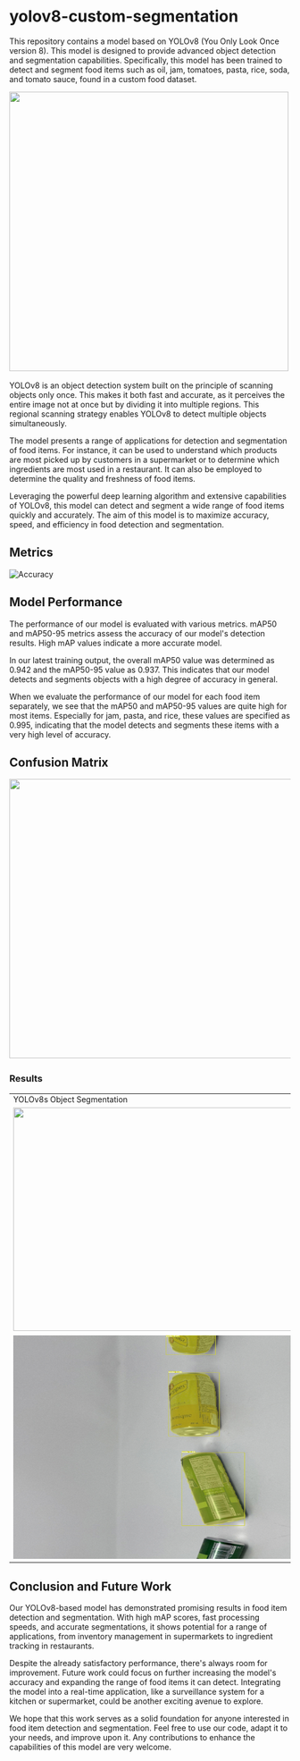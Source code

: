 # yolov8-custom-segmentation

This repository contains a model based on YOLOv8 (You Only Look Once version 8). This model is designed to provide advanced object detection and segmentation capabilities. Specifically, this model has been trained to detect and segment food items such as oil, jam, tomatoes, pasta, rice, soda, and tomato sauce, found in a custom food dataset.

<td><img src="https://github.com/meryemsakin/yolov8-custom-segmentation/blob/main/r10.jpeg" width="500" height="500"></td>


YOLOv8 is an object detection system built on the principle of scanning objects only once. This makes it both fast and accurate, as it perceives the entire image not at once but by dividing it into multiple regions. This regional scanning strategy enables YOLOv8 to detect multiple objects simultaneously.

The model presents a range of applications for detection and segmentation of food items. For instance, it can be used to understand which products are most picked up by customers in a supermarket or to determine which ingredients are most used in a restaurant. It can also be employed to determine the quality and freshness of food items.

Leveraging the powerful deep learning algorithm and extensive capabilities of YOLOv8, this model can detect and segment a wide range of food items quickly and accurately. The aim of this model is to maximize accuracy, speed, and efficiency in food detection and segmentation.

## Metrics
![Accuracy](https://github.com/meryemsakin/yolov8-custom-segmentation/blob/main/r7.png)

## Model Performance
The performance of our model is evaluated with various metrics. mAP50 and mAP50-95 metrics assess the accuracy of our model's detection results. High mAP values indicate a more accurate model.

In our latest training output, the overall mAP50 value was determined as 0.942 and the mAP50-95 value as 0.937. This indicates that our model detects and segments objects with a high degree of accuracy in general.

When we evaluate the performance of our model for each food item separately, we see that the mAP50 and mAP50-95 values are quite high for most items. Especially for jam, pasta, and rice, these values are specified as 0.995, indicating that the model detects and segments these items with a very high level of accuracy.



## Confusion Matrix
<td><img src="https://github.com/meryemsakin/yolov8-custom-segmentation/blob/main/r8.png" width="600" height="500"></td>

### Results
<table>
  <tr>
    <td>YOLOv8s Object Segmentation</td>
  </tr>
  <tr> 
    <td><img src="https://github.com/meryemsakin/yolov8-custom-segmentation/blob/main/rs.jpeg" width="600" height="400"></td>
    <td><img src="https://github.com/meryemsakin/yolov8-custom-segmentation/blob/main/r6.jpeg" width="600" height="400"></td>
  </tr>
    <td><img src="https://github.com/meryemsakin/yolov8-custom-food-item-detection-segmentation/blob/main/r4.jpeg" width="600" height="400"></td>
    <td><img src="https://github.com/meryemsakin/yolov8-custom-food-item-detection-segmentation/blob/main/r5.jpeg" width="600" height="400"></td>
 </table>
 
## Conclusion and Future Work
Our YOLOv8-based model has demonstrated promising results in food item detection and segmentation. With high mAP scores, fast processing speeds, and accurate segmentations, it shows potential for a range of applications, from inventory management in supermarkets to ingredient tracking in restaurants.

Despite the already satisfactory performance, there's always room for improvement. Future work could focus on further increasing the model's accuracy and expanding the range of food items it can detect. Integrating the model into a real-time application, like a surveillance system for a kitchen or supermarket, could be another exciting avenue to explore.

We hope that this work serves as a solid foundation for anyone interested in food item detection and segmentation. Feel free to use our code, adapt it to your needs, and improve upon it. Any contributions to enhance the capabilities of this model are very welcome.
